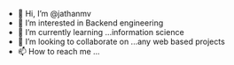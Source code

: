- 👋 Hi, I’m @jathanmv
- 👀 I’m interested in Backend engineering
- 🌱 I’m currently learning ...information science
- 💞️ I’m looking to collaborate on ...any web based projects
- 📫 How to reach me ...

<!---
jathanmv/jathanmv is a ✨ special ✨ repository because its `README.md` (this file) appears on your GitHub profile.
You can click the Preview link to take a look at your changes.
--->
